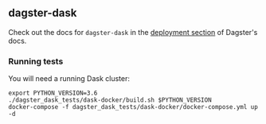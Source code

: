 ## dagster-dask

Check out the docs for `dagster-dask` in the [deployment section](https://dagster.readthedocs.io/en/latest/sections/deploying/deploying.html) of Dagster's docs.

### Running tests

You will need a running Dask cluster:

    export PYTHON_VERSION=3.6
    ./dagster_dask_tests/dask-docker/build.sh $PYTHON_VERSION
    docker-compose -f dagster_dask_tests/dask-docker/docker-compose.yml up -d
